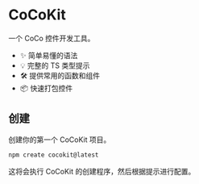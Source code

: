 # CoCoKit 
一个 CoCo 控件开发工具。

- ✨ 简单易懂的语法
- 💡 完整的 TS 类型提示
- 🛠️ 提供常用的函数和组件
- 📦 快速打包控件


## 创建

创建你的第一个 CoCoKit 项目。 

~~~ bash
npm create cocokit@latest
~~~

这将会执行 CoCoKit 的创建程序，然后根据提示进行配置。

